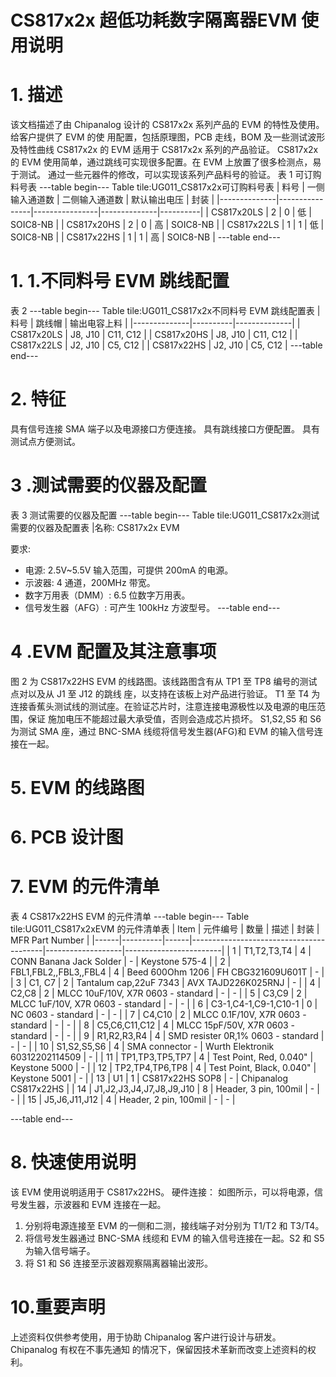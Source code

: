  # CS817x2x 超低功耗数字隔离器EVM 使用说明


#  1. 描述
该文档描述了由 Chipanalog 设计的 CS817x2x 系列产品的 EVM 的特性及使用。给客户提供了 EVM 的使
用配置，包括原理图，PCB 走线，BOM 及一些测试波形及特性曲线
CS817x2x 的 EVM 适用于 CS817x2x 系列的产品验证。
CS817x2x 的 EVM 使用简单，通过跳线可实现很多配置。在 EVM 上放置了很多检测点，易于测试。
通过一些元器件的修改，可以实现该系列产品料号的验证。
表 1 可订购料号表
---table begin---
Table tile:UG011_CS817x2x可订购料号表
| 料号         | 一侧输入通道数 | 二侧输入通道数 | 默认输出电压 | 封装     |
|--------------|----------------|----------------|--------------|----------|
| CS817x20LS   | 2              | 0              | 低           | SOIC8-NB |
| CS817x20HS   | 2              | 0              | 高           | SOIC8-NB |
| CS817x22LS   | 1              | 1              | 低           | SOIC8-NB |
| CS817x22HS   | 1              | 1              | 高           | SOIC8-NB |
---table end---


#  1. 1.不同料号 EVM 跳线配置
表 2 
---table begin---
Table tile:UG011_CS817x2x不同料号 EVM 跳线配置表
| 料号         | 跳线帽   | 输出电容上料 |
|--------------|----------|--------------|
| CS817x20LS   | J8, J10  | C11, C12     |
| CS817x20HS   | J8, J10  | C11, C12     |
| CS817x22LS   | J2, J10  | C5, C12      |
| CS817x22HS   | J2, J10  | C5, C12      |
---table end---

# 2. 特征
具有信号连接 SMA 端子以及电源接口方便连接。
具有跳线接口方便配置。
具有测试点方便测试。



# 3 .测试需要的仪器及配置
表 3 测试需要的仪器及配置
---table begin---
Table tile:UG011_CS817x2x测试需要的仪器及配置表
|名称: CS817x2x EVM

要求:
- 电源: 2.5V~5.5V 输入范围，可提供 200mA 的电源。
- 示波器: 4 通道，200MHz 带宽。
- 数字万用表（DMM）: 6.5 位数字万用表。
- 信号发生器（AFG）: 可产生 100kHz 方波型号。
---table end---


# 4 .EVM 配置及其注意事项
图 2 为 CS817x22HS EVM 的线路图。该线路图含有从 TP1 至 TP8 编号的测试点对以及从 J1 至 J12 的跳线
座，以支持在该板上对产品进行验证。
T1 至 T4 为连接香蕉头测试线的测试座。在验证芯片时，注意连接电源极性以及电源的电压范围，保证
施加电压不能超过最大承受值，否则会造成芯片损坏。
S1,S2,S5 和 S6 为测试 SMA 座，通过 BNC-SMA 线缆将信号发生器(AFG)和 EVM 的输入信号连接在一起。


# 5. EVM 的线路图


# 6. PCB 设计图


# 7. EVM 的元件清单
表 4 CS817x22HS EVM 的元件清单
---table begin---
Table tile:UG011_CS817x2xEVM 的元件清单表
| Item | 元件编号 | 数量 | 描述                                    | 封装              | MFR Part Number       |
|------|----------|------|-----------------------------------------|-------------------|------------------------|
| 1    | T1,T2,T3,T4 | 4  | CONN Banana Jack Solder                | -                 | Keystone 575-4        |
| 2    | FBL1,FBL2,,FBL3,,FBL4 | 4  | Beed 600Ohm 1206                      | FH CBG321609U601T | -                    |
| 3    | C1, C7   | 2  | Tantalum cap,22uF 7343                 | AVX TAJD226K025RNJ | -                  |
| 4    | C2,C8    | 2  | MLCC 10uF/10V, X7R 0603 - standard    | -                 | -                    |
| 5    | C3,C9    | 2  | MLCC 1uF/10V, X7R 0603 - standard    | -                 | -                    |
| 6    | C3-1,C4-1,C9-1,C10-1 | 0  | NC 0603 - standard                   | -                 | -                    |
| 7    | C4,C10   | 2  | MLCC 0.1F/10V, X7R 0603 - standard  | -                 | -                    |
| 8    | C5,C6,C11,C12 | 4  | MLCC 15pF/50V, X7R 0603 - standard  | -                 | -                    |
| 9    | R1,R2,R3,R4 | 4  | SMD resister 0R,1% 0603 - standard | -                 | -                    |
| 10   | S1,S2,S5,S6 | 4  | SMA connector -                       | Wurth Elektronik 60312202114509 | - |
| 11   | TP1,TP3,TP5,TP7 | 4  | Test Point, Red, 0.040"             | Keystone 5000     | -                    |
| 12   | TP2,TP4,TP6,TP8 | 4  | Test Point, Black, 0.040"           | Keystone 5001     | -                    |
| 13   | U1       | 1  | CS817x22HS SOP8                       | -                 | Chipanalog CS817x22HS |
| 14   | J1,J2,J3,J4,J7,J8,J9,J10 | 8  | Header, 3 pin, 100mil           | -                 | -                    |
| 15   | J5,J6,J11,J12 | 4  | Header, 2 pin, 100mil            | -                 | -                    |

---table end---


#  8. 快速使用说明
该 EVM 使用说明适用于 CS817x22HS。
硬件连接：
如图所示，可以将电源，信号发生器，示波器和 EVM 连接在一起。
1. 分别将电源连接至 EVM 的一侧和二测，接线端子对分别为 T1/T2 和 T3/T4。
2. 将信号发生器通过 BNC-SMA 线缆和 EVM 的输入信号连接在一起。S2 和 S5 为输入信号端子。
3. 将 S1 和 S6 连接至示波器观察隔离器输出波形。


#  10.重要声明
上述资料仅供参考使用，用于协助 Chipanalog 客户进行设计与研发。Chipanalog 有权在不事先通知
的情况下，保留因技术革新而改变上述资料的权利。

